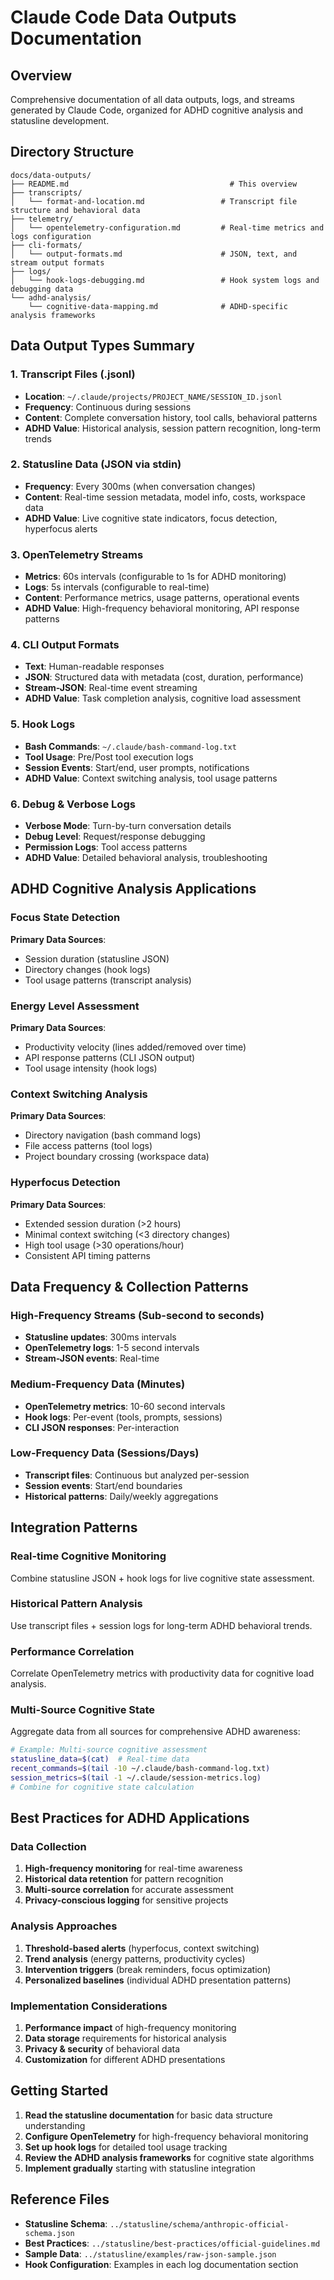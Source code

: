 # Claude Code Data Outputs Documentation

## Overview
Comprehensive documentation of all data outputs, logs, and streams generated by Claude Code, organized for ADHD cognitive analysis and statusline development.

## Directory Structure

```
docs/data-outputs/
├── README.md                                    # This overview
├── transcripts/
│   └── format-and-location.md                 # Transcript file structure and behavioral data
├── telemetry/
│   └── opentelemetry-configuration.md         # Real-time metrics and logs configuration
├── cli-formats/
│   └── output-formats.md                      # JSON, text, and stream output formats
├── logs/
│   └── hook-logs-debugging.md                 # Hook system logs and debugging data
└── adhd-analysis/
    └── cognitive-data-mapping.md              # ADHD-specific analysis frameworks
```

## Data Output Types Summary

### 1. **Transcript Files** (.jsonl)
- **Location**: `~/.claude/projects/PROJECT_NAME/SESSION_ID.jsonl`
- **Frequency**: Continuous during sessions
- **Content**: Complete conversation history, tool calls, behavioral patterns
- **ADHD Value**: Historical analysis, session pattern recognition, long-term trends

### 2. **Statusline Data** (JSON via stdin)
- **Frequency**: Every 300ms (when conversation changes)
- **Content**: Real-time session metadata, model info, costs, workspace data
- **ADHD Value**: Live cognitive state indicators, focus detection, hyperfocus alerts

### 3. **OpenTelemetry Streams**
- **Metrics**: 60s intervals (configurable to 1s for ADHD monitoring)
- **Logs**: 5s intervals (configurable to real-time)
- **Content**: Performance metrics, usage patterns, operational events
- **ADHD Value**: High-frequency behavioral monitoring, API response patterns

### 4. **CLI Output Formats**
- **Text**: Human-readable responses
- **JSON**: Structured data with metadata (cost, duration, performance)
- **Stream-JSON**: Real-time event streaming
- **ADHD Value**: Task completion analysis, cognitive load assessment

### 5. **Hook Logs**
- **Bash Commands**: `~/.claude/bash-command-log.txt`
- **Tool Usage**: Pre/Post tool execution logs
- **Session Events**: Start/end, user prompts, notifications
- **ADHD Value**: Context switching analysis, tool usage patterns

### 6. **Debug & Verbose Logs**
- **Verbose Mode**: Turn-by-turn conversation details
- **Debug Level**: Request/response debugging
- **Permission Logs**: Tool access patterns
- **ADHD Value**: Detailed behavioral analysis, troubleshooting

## ADHD Cognitive Analysis Applications

### Focus State Detection
**Primary Data Sources**:
- Session duration (statusline JSON)
- Directory changes (hook logs)
- Tool usage patterns (transcript analysis)

### Energy Level Assessment
**Primary Data Sources**:
- Productivity velocity (lines added/removed over time)
- API response patterns (CLI JSON output)
- Tool usage intensity (hook logs)

### Context Switching Analysis
**Primary Data Sources**:
- Directory navigation (bash command logs)
- File access patterns (tool logs)
- Project boundary crossing (workspace data)

### Hyperfocus Detection
**Primary Data Sources**:
- Extended session duration (>2 hours)
- Minimal context switching (<3 directory changes)
- High tool usage (>30 operations/hour)
- Consistent API timing patterns

## Data Frequency & Collection Patterns

### High-Frequency Streams (Sub-second to seconds)
- **Statusline updates**: 300ms intervals
- **OpenTelemetry logs**: 1-5 second intervals
- **Stream-JSON events**: Real-time

### Medium-Frequency Data (Minutes)
- **OpenTelemetry metrics**: 10-60 second intervals
- **Hook logs**: Per-event (tools, prompts, sessions)
- **CLI JSON responses**: Per-interaction

### Low-Frequency Data (Sessions/Days)
- **Transcript files**: Continuous but analyzed per-session
- **Session events**: Start/end boundaries
- **Historical patterns**: Daily/weekly aggregations

## Integration Patterns

### Real-time Cognitive Monitoring
Combine statusline JSON + hook logs for live cognitive state assessment.

### Historical Pattern Analysis
Use transcript files + session logs for long-term ADHD behavioral trends.

### Performance Correlation
Correlate OpenTelemetry metrics with productivity data for cognitive load analysis.

### Multi-Source Cognitive State
Aggregate data from all sources for comprehensive ADHD awareness:
```bash
# Example: Multi-source cognitive assessment
statusline_data=$(cat)  # Real-time data
recent_commands=$(tail -10 ~/.claude/bash-command-log.txt)
session_metrics=$(tail -1 ~/.claude/session-metrics.log)
# Combine for cognitive state calculation
```

## Best Practices for ADHD Applications

### Data Collection
1. **High-frequency monitoring** for real-time awareness
2. **Historical data retention** for pattern recognition
3. **Multi-source correlation** for accurate assessment
4. **Privacy-conscious logging** for sensitive projects

### Analysis Approaches
1. **Threshold-based alerts** (hyperfocus, context switching)
2. **Trend analysis** (energy patterns, productivity cycles)
3. **Intervention triggers** (break reminders, focus optimization)
4. **Personalized baselines** (individual ADHD presentation patterns)

### Implementation Considerations
1. **Performance impact** of high-frequency monitoring
2. **Data storage** requirements for historical analysis
3. **Privacy & security** of behavioral data
4. **Customization** for different ADHD presentations

## Getting Started

1. **Read the statusline documentation** for basic data structure understanding
2. **Configure OpenTelemetry** for high-frequency behavioral monitoring
3. **Set up hook logs** for detailed tool usage tracking
4. **Review the ADHD analysis frameworks** for cognitive state algorithms
5. **Implement gradually** starting with statusline integration

## Reference Files

- **Statusline Schema**: `../statusline/schema/anthropic-official-schema.json`
- **Best Practices**: `../statusline/best-practices/official-guidelines.md`
- **Sample Data**: `../statusline/examples/raw-json-sample.json`
- **Hook Configuration**: Examples in each log documentation section